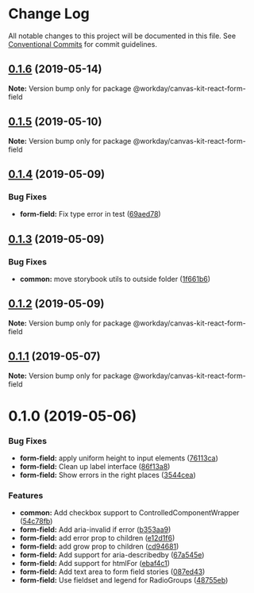 # Change Log

All notable changes to this project will be documented in this file.
See [Conventional Commits](https://conventionalcommits.org) for commit guidelines.

## [0.1.6](https://ghe.megaleo.com/design/canvas-kit-react/tree/master/modules/canvas-kit-react-input-common/compare/@workday/canvas-kit-react-form-field@0.1.5...@workday/canvas-kit-react-form-field@0.1.6) (2019-05-14)

**Note:** Version bump only for package @workday/canvas-kit-react-form-field





## [0.1.5](https://ghe.megaleo.com/design/canvas-kit-react/tree/master/modules/canvas-kit-react-input-common/compare/@workday/canvas-kit-react-form-field@0.1.4...@workday/canvas-kit-react-form-field@0.1.5) (2019-05-10)

**Note:** Version bump only for package @workday/canvas-kit-react-form-field





## [0.1.4](https://ghe.megaleo.com/design/canvas-kit-react/tree/master/modules/canvas-kit-react-input-common/compare/@workday/canvas-kit-react-form-field@0.1.3...@workday/canvas-kit-react-form-field@0.1.4) (2019-05-09)


### Bug Fixes

* **form-field:** Fix type error in test ([69aed78](https://ghe.megaleo.com/design/canvas-kit-react/tree/master/modules/canvas-kit-react-input-common/commits/69aed78))





## [0.1.3](https://ghe.megaleo.com/design/canvas-kit-react/tree/master/modules/canvas-kit-react-input-common/compare/@workday/canvas-kit-react-form-field@0.1.2...@workday/canvas-kit-react-form-field@0.1.3) (2019-05-09)


### Bug Fixes

* **common:** move storybook utils to outside folder ([1f661b6](https://ghe.megaleo.com/design/canvas-kit-react/tree/master/modules/canvas-kit-react-input-common/commits/1f661b6))





## [0.1.2](https://ghe.megaleo.com/design/canvas-kit-react/tree/master/modules/canvas-kit-react-input-common/compare/@workday/canvas-kit-react-form-field@0.1.1...@workday/canvas-kit-react-form-field@0.1.2) (2019-05-09)

**Note:** Version bump only for package @workday/canvas-kit-react-form-field





## [0.1.1](https://ghe.megaleo.com/design/canvas-kit-react/tree/master/modules/canvas-kit-react-input-common/compare/@workday/canvas-kit-react-form-field@0.1.0...@workday/canvas-kit-react-form-field@0.1.1) (2019-05-07)

**Note:** Version bump only for package @workday/canvas-kit-react-form-field





# 0.1.0 (2019-05-06)


### Bug Fixes

* **form-field:** apply uniform height to input elements ([76113ca](https://ghe.megaleo.com/design/canvas-kit-react/tree/master/modules/canvas-kit-react-input-common/commits/76113ca))
* **form-field:** Clean up label interface ([86f13a8](https://ghe.megaleo.com/design/canvas-kit-react/tree/master/modules/canvas-kit-react-input-common/commits/86f13a8))
* **form-field:** Show errors in the right places ([3544cea](https://ghe.megaleo.com/design/canvas-kit-react/tree/master/modules/canvas-kit-react-input-common/commits/3544cea))


### Features

* **common:** Add checkbox support to ControlledComponentWrapper ([54c78fb](https://ghe.megaleo.com/design/canvas-kit-react/tree/master/modules/canvas-kit-react-input-common/commits/54c78fb))
* **form-field:** Add aria-invalid if error ([b353aa9](https://ghe.megaleo.com/design/canvas-kit-react/tree/master/modules/canvas-kit-react-input-common/commits/b353aa9))
* **form-field:** add error prop to children ([e12d1f6](https://ghe.megaleo.com/design/canvas-kit-react/tree/master/modules/canvas-kit-react-input-common/commits/e12d1f6))
* **form-field:** add grow prop to children ([cd94681](https://ghe.megaleo.com/design/canvas-kit-react/tree/master/modules/canvas-kit-react-input-common/commits/cd94681))
* **form-field:** Add support for aria-describedby ([67a545e](https://ghe.megaleo.com/design/canvas-kit-react/tree/master/modules/canvas-kit-react-input-common/commits/67a545e))
* **form-field:** Add support for htmlFor ([ebaf4c1](https://ghe.megaleo.com/design/canvas-kit-react/tree/master/modules/canvas-kit-react-input-common/commits/ebaf4c1))
* **form-field:** Add text area to form field stories ([087ed43](https://ghe.megaleo.com/design/canvas-kit-react/tree/master/modules/canvas-kit-react-input-common/commits/087ed43))
* **form-field:** Use fieldset and legend for RadioGroups ([48755eb](https://ghe.megaleo.com/design/canvas-kit-react/tree/master/modules/canvas-kit-react-input-common/commits/48755eb))
